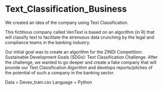 # Text_Classification_Business
We created an idea of the company using Text Classification. 

This fictitious company called VeriText is based on an algorithm (in R) that will classify text to facilitate the strenuous data crunching by the legal and compliance teams in the banking industry.

Our initial goal was to create an algorithm for the ZINDI Competition: Sustainable Development Goals (SDGs): Text Classification Challenge. 
After the challenge, we wanted to go deeper and create a fake company that will provide our Text Classification Algorithm and develops reports/pitches of the potential of such a company in the banking sector.



Data = Devex_train.csv
Language = Python
